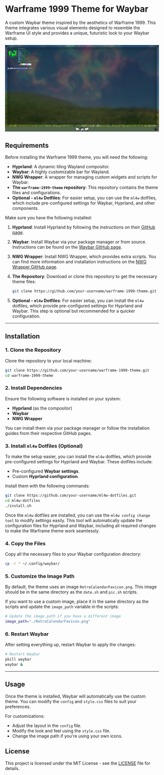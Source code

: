 # Warframe 1999 Theme for Waybar

A custom Waybar theme inspired by the aesthetics of Warframe 1999. This theme integrates various visual elements designed to resemble the Warframe UI style and provides a unique, futuristic look to your Waybar setup.

![Screenshot](./screenshot_18012025_201133.jpg)

## Requirements

Before installing the Warframe 1999 theme, you will need the following:

- **Hyprland**: A dynamic tiling Wayland compositor.
- **Waybar**: A highly customizable bar for Wayland.
- **NWG Wrapper**: A wrapper for managing custom widgets and scripts for Waybar.
- **The `warframe-1999-theme` repository**: This repository contains the theme files and configurations.
- **Optional - `ml4w` Dotfiles**: For easier setup, you can use the `ml4w` dotfiles, which include pre-configured settings for Waybar, Hyprland, and other components.

Make sure you have the following installed:

1. **Hyprland**: Install Hyprland by following the instructions on their [GitHub page](https://github.com/hyprwm/Hyprland).
   
2. **Waybar**: Install Waybar via your package manager or from source. Instructions can be found on the [Waybar GitHub page](https://github.com/Alexays/Waybar).

3. **NWG Wrapper**: Install NWG Wrapper, which provides extra scripts. You can find more information and installation instructions on the [NWG Wrapper GitHub page](https://github.com/nwg-piotr/nwg-wrapper).

4. **The Repository**: Download or clone this repository to get the necessary theme files:
   ```bash
   git clone https://github.com/your-username/warframe-1999-theme.git
   ```

5. **Optional - `ml4w` Dotfiles**: For easier setup, you can install the `ml4w` dotfiles, which provide pre-configured settings for Hyprland and Waybar. This step is optional but recommended for a quicker configuration.

---

## Installation

### 1. Clone the Repository

Clone the repository to your local machine:

```bash
git clone https://github.com/your-username/warframe-1999-theme.git
cd warframe-1999-theme
```

### 2. Install Dependencies

Ensure the following software is installed on your system:

- **Hyprland** (as the compositor)
- **Waybar**
- **NWG Wrapper**

You can install them via your package manager or follow the installation guides from their respective GitHub pages.

### 3. Install `ml4w` Dotfiles (Optional)

To make the setup easier, you can install the `ml4w` dotfiles, which provide pre-configured settings for Hyprland and Waybar. These dotfiles include:

- Pre-configured **Waybar settings**.
- Custom **Hyprland configuration**.

Install them with the following commands:

```bash
git clone https://github.com/your-username/ml4w-dotfiles.git
cd ml4w-dotfiles
./install.sh
```

Once the `ml4w` dotfiles are installed, you can use the `ml4w config change tool` to modify settings easily. This tool will automatically update the configuration files for Hyprland and Waybar, including all required changes to make the Warframe theme work seamlessly.

### 4. Copy the Files

Copy all the necessary files to your Waybar configuration directory:

```bash
cp -r * ~/.config/waybar/
```

### 5. Customize the Image Path

By default, the theme uses an image `RetroCalendarFavicon.png`. This image should be in the same directory as the `date.sh` and `pic.sh` scripts.

If you want to use a custom image, place it in the same directory as the scripts and update the `image_path` variable in the scripts:

```bash
# Update the image path if you have a different image
image_path="./RetroCalendarFavicon.png"
```

### 6. Restart Waybar

After setting everything up, restart Waybar to apply the changes:

```bash
# Restart Waybar
pkill waybar
waybar &
```

---

## Usage

Once the theme is installed, Waybar will automatically use the custom theme. You can modify the `config` and `style.css` files to suit your preferences.

For customizations:
- Adjust the layout in the `config` file.
- Modify the look and feel using the `style.css` file.
- Change the image path if you're using your own icons.

## License

This project is licensed under the MIT License - see the [LICENSE](./LICENSE) file for details.
```